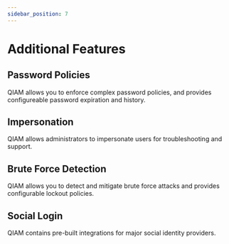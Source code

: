 ```yaml
---
sidebar_position: 7
---
```


# Additional Features

## Password Policies
QIAM allows you to enforce complex password policies, and provides configureable password expiration and history.

## Impersonation
QIAM allows administrators to impersonate users for troubleshooting and support.

## Brute Force Detection
QIAM allows you to detect and mitigate brute force attacks and provides configurable lockout policies.

## Social Login
QIAM contains pre-built integrations for major social identity providers.